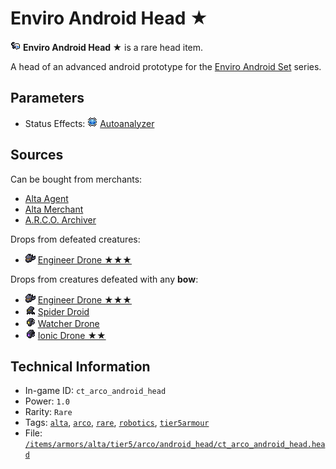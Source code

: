 # Enviro Android Head ★

<img src="https://raw.githubusercontent.com/Ceterai/Enternia/main/items/armors/alta/tier5/arco/android_head/icon.png" alt="Enviro Android Head ★ icon" loading="lazy" height=16px width="auto" /> **Enviro Android Head ★** is a rare head item.

A head of an advanced android prototype for the [Enviro Android Set](https://ceterai.github.io/MyEnternia/Wiki/EnviroAndroidSet) series.

## Parameters

- Status Effects: <img src="https://raw.githubusercontent.com/Ceterai/Enternia/main/stats/effects/ct_autoanalyzer.png" alt="Autoanalyzer icon" loading="lazy" height=16px width="auto" /> [Autoanalyzer](https://ceterai.github.io/MyEnternia/Wiki/Autoanalyzer)

## Sources

Can be bought from merchants:

- [Alta Agent](https://ceterai.github.io/MyEnternia/Wiki/AltaAgent)
- [Alta Merchant](https://ceterai.github.io/MyEnternia/Wiki/AltaMerchant)
- [A.R.C.O. Archiver](https://ceterai.github.io/MyEnternia/Wiki/A.R.C.O.Archiver)

Drops from defeated creatures:

- <img src="https://raw.githubusercontent.com/Ceterai/Enternia/main/items/active/alta/spawners/drones/engineer.png" alt="Engineer Drone ★★★ icon" loading="lazy" height=16px width="auto" /> [Engineer Drone ★★★](https://ceterai.github.io/MyEnternia/Wiki/EngineerDrone)

Drops from creatures defeated with any **bow**:

- <img src="https://raw.githubusercontent.com/Ceterai/Enternia/main/items/active/alta/spawners/drones/engineer.png" alt="Engineer Drone ★★★ icon" loading="lazy" height=16px width="auto" /> [Engineer Drone ★★★](https://ceterai.github.io/MyEnternia/Wiki/EngineerDrone)
- <img src="https://raw.githubusercontent.com/Ceterai/Enternia/main/items/active/alta/spawners/droids/spider.png" alt="Spider Droid icon" loading="lazy" height=16px width="auto" /> [Spider Droid](https://ceterai.github.io/MyEnternia/Wiki/SpiderDroid)
- <img src="https://raw.githubusercontent.com/Ceterai/Enternia/main/items/active/alta/spawners/drones/watcher.png" alt="Watcher Drone icon" loading="lazy" height=16px width="auto" /> [Watcher Drone](https://ceterai.github.io/MyEnternia/Wiki/WatcherDrone)
- <img src="https://raw.githubusercontent.com/Ceterai/Enternia/main/items/active/alta/spawners/drones/ionic.png" alt="Ionic Drone ★★ icon" loading="lazy" height=16px width="auto" /> [Ionic Drone ★★](https://ceterai.github.io/MyEnternia/Wiki/IonicDrone)

## Technical Information

- In-game ID: `ct_arco_android_head`
- Power: `1.0`
- Rarity: `Rare`
- Tags: [`alta`](https://ceterai.github.io/MyEnternia/Wiki/Tags/Alta), [`arco`](https://ceterai.github.io/MyEnternia/Wiki/Tags/Arco), [`rare`](https://ceterai.github.io/MyEnternia/Wiki/Tags/Rare), [`robotics`](https://ceterai.github.io/MyEnternia/Wiki/Tags/Robotics), [`tier5armour`](https://ceterai.github.io/MyEnternia/Wiki/Tags/Tier5Armour)
- File: [`/items/armors/alta/tier5/arco/android_head/ct_arco_android_head.head`](https://github.com/Ceterai/Enternia/blob/main/items/armors/alta/tier5/arco/android_head/ct_arco_android_head.head)
